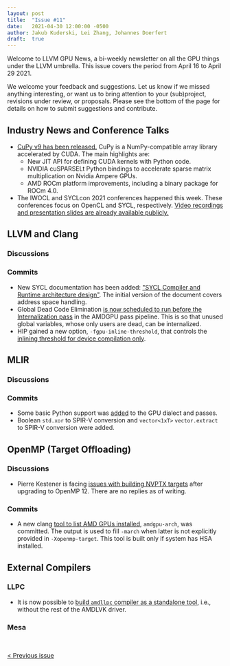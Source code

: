 ```yaml
---
layout: post
title:  "Issue #11"
date:   2021-04-30 12:00:00 -0500
author: Jakub Kuderski, Lei Zhang, Johannes Doerfert
draft:  true
---
```


Welcome to LLVM GPU News, a bi-weekly newsletter on all the GPU things under the LLVM umbrella.
This issue covers the period from April 16 to April 29 2021.

We welcome your feedback and suggestions. Let us know if we missed anything interesting, or want us to bring attention to your (sub)project, revisions under review, or proposals. Please see the bottom of the page for details on how to submit suggestions and contribute.


## Industry News and Conference Talks

*  [CuPy v9 has been released.](https://medium.com/cupy-team/cupy-v9-is-here-27e9cbfbf7e5) CuPy is a NumPy-compatible array library accelerated by CUDA. The main highlights are:
    - New JIT API for defining CUDA kernels with Python code.
    - NVIDIA cuSPARSELt Python bindings to accelerate sparse matrix multiplication on Nvidia Ampere GPUs.
    - AMD ROCm platform improvements, including a binary package for ROCm 4.0.
*  The IWOCL and SYCLcon 2021 conferences happened this week. These conferences focus on OpenCL and SYCL, respectively. [Video recordings and presentation slides are already available publicly.](https://www.iwocl.org/iwocl-2021/conference-program/)

##  LLVM and Clang

### Discussions

### Commits

*  New SYCL documentation has been added: ["SYCL Compiler and Runtime architecture design"](https://reviews.llvm.org/D99488). The initial version of the document covers address space handling.
*  Global Dead Code Elimination [is now scheduled to run before the Internalization pass](https://reviews.llvm.org/D98783) in the AMDGPU pass pipeline. This is so that unused global variables, whose only users are dead, can be internalized.
*  HIP gained a new option, `-fgpu-inline-threshold`, that controls the [inlining threshold for device compilation only](https://reviews.llvm.org/D99233).

## MLIR

### Discussions

### Commits

*  Some basic Python support was [added](https://reviews.llvm.org/D101449) to the GPU dialect and passes.
*  Boolean `std.xor` to SPIR-V conversion and `vector<1xT>` `vector.extract` to SPIR-V conversion were added.


## OpenMP (Target Offloading)

### Discussions

*  Pierre Kestener is facing [issues with building NVPTX targets](https://lists.llvm.org/pipermail/llvm-dev/2021-April/150275.html) after upgrading to OpenMP 12. There are no replies as of writing.

### Commits

*  A new clang [tool to list AMD GPUs installed](https://reviews.llvm.org/D99949), `amdgpu-arch`, was committed. The output is used to fill `-march` when
latter is not explicitly provided in `-Xopenmp-target`. This tool is built only if system has HSA installed.



## External Compilers

### LLPC

*  It is now possible to [build `amdllpc` compiler as a standalone tool](https://github.com/GPUOpen-Drivers/llpc/pull/1217), i.e., without the rest of the AMDLVK driver.

### Mesa


<br/>
<p style="text-align:left;">
    <a href="{% post_url 2021-04-16-issue-10 %}"> < Previous issue</a>
    <span style="float:right;">
        <!--<a href="{% post_url 2021-04-30-issue-11 %}"> Next issue > </a>-->
    </span>
</p>
